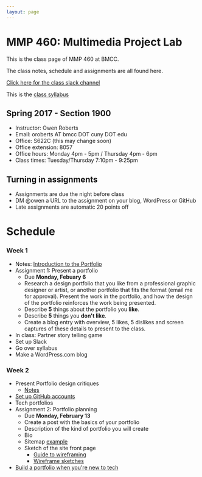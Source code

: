```yaml
---
layout: page
---
```

# MMP 460: Multimedia Project Lab

This is the class page of MMP 460 at BMCC.

The class notes, schedule and assignments are all found here.

<a href="https://mmp460spring2017.slack.com/" target="blank">Click here for the class slack channel</a>

This is the <a href="https://docs.google.com/document/d/13aivxlj8d2MCoXdHxW_J4npTwqMJnzprPz7pzZYB168/" target="blank">class syllabus</a>

## Spring 2017 - Section 1900

- Instructor: Owen Roberts
- Email: oroberts AT bmcc DOT cuny  DOT edu
- Office: S622C (this may change soon)
- Office extension: 8057
- Office hours: Monday 4pm - 5pm / Thursday 4pm - 6pm
- Class times: Tuesday/Thursday 7:10pm - 9:25pm

## Turning in assignments

- Assignments are due the night before class
- DM @owen a URL to the assignment on your blog, WordPress or GitHub
- Late assignments are automatic 20 points off

# Schedule

### Week 1
- Notes: [Introduction to the Portfolio](week1/)
- Assignment 1: Present a portfolio
	- Due **Monday, Febuary 6**
	- Research a design portfolio that you like from a professional graphic designer or artist, or another portfolio that fits the format (email me for approval).  Present the work in the portfolio, and how the design of the portfolio reinforces the work being presented.
	- Describe **5** things about the portfolio you **like**.
	- Describe **5** things you **don't like**.
	- Create a blog entry with overview, 5 likes, 5 dislikes and screen captures of these details to present to the class.
- In class: Partner story telling game
- Set up Slack
- Go over syllabus
- Make a WordPress.com blog

### Week 2
- Present Portfolio design critiques
	- [Notes](week2/notes)
- [Set up GitHub accounts](week2/github.html)
- Tech portfolios
- Assignment 2: Portfolio planning
	- Due **Monday, February 13**
	- Create a post with the basics of your portfolio
	- Description of the kind of portfolio you will create
	- Bio
	- Sitemap [example](week2/sitemap.jpg)
	- Sketch of the site front page 
		- [Guide to wireframing](http://sixrevisions.com/user-interface/website-wireframing/)
		- [Wireframe sketches](https://webdesignledger.com/18-great-examples-of-sketched-ui-wireframes-and-mockups/)
- [Build a portfolio when you're new to tech](https://skillcrush.com/2015/03/12/impressive-tech-portfolio/)

<!-- 
https://github.com/owenroberts/gitclass
https://education.github.com/git-cheat-sheet-education.pdf
https://recompilermag.com/issues/issue-1/how-to-teach-git/
 -->

